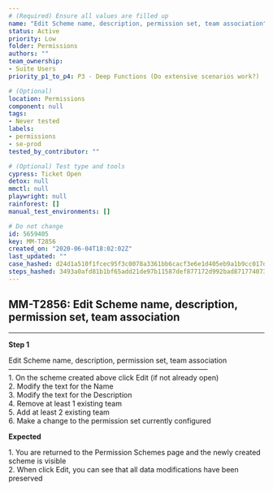 ```yaml
---
# (Required) Ensure all values are filled up
name: "Edit Scheme name, description, permission set, team association"
status: Active
priority: Low
folder: Permissions
authors: ""
team_ownership:
- Suite Users
priority_p1_to_p4: P3 - Deep Functions (Do extensive scenarios work?)

# (Optional)
location: Permissions
component: null
tags:
- Never tested
labels:
- permissions
- se-prod
tested_by_contributor: ""

# (Optional) Test type and tools
cypress: Ticket Open
detox: null
mmctl: null
playwright: null
rainforest: []
manual_test_environments: []

# Do not change
id: 5659405
key: MM-T2856
created_on: "2020-06-04T18:02:02Z"
last_updated: ""
case_hashed: d24d1a510f1fcec95f3c0078a3361bb6cacf3e6e1d405eb9a1b9cc017d09812bc6f509f92fe1e5f50e3ca85ee336c4b4
steps_hashed: 3493a0afd81b1bf65add21de97b11587def877172d992bad871774073e331c4c7984e81a66195b60b8a16ea9d3830cc9
---
```


<!-- (Auto-generated) Based on frontmatter's "key" and "name" -->

## MM-T2856: Edit Scheme name, description, permission set, team association

---

**Step 1**

Edit Scheme name, description, permission set, team association\
————————————————————————————\
1\. On the scheme created above click Edit (if not already open)\
2\. Modify the text for the Name\
3\. Modify the text for the Description\
4\. Remove at least 1 existing team\
5\. Add at least 2 existing team\
6\. Make a change to the permission set currently configured

**Expected**

1\. You are returned to the Permission Schemes page and the newly created scheme is visible\
2\. When click Edit, you can see that all data modifications have been preserved
